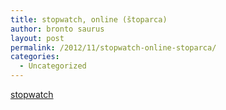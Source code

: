 ```yaml
---
title: stopwatch, online (štoparca)
author: bronto saurus
layout: post
permalink: /2012/11/stopwatch-online-stoparca/
categories:
  - Uncategorized
---
```

<a href="http://brontosaurusrex.69.mu/stopwatch.html" title="http://brontosaurusrex.69.mu/stopwatch.html" target="_blank">stopwatch</a>